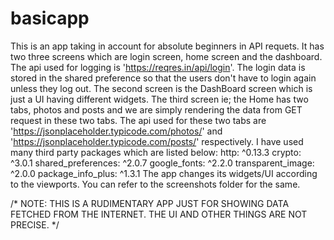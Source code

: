 # basicapp

This is an app taking in account for absolute beginners in API requets.
It has two three screens which are login screen, home screen and the dashboard.
The api used for logging is 'https://reqres.in/api/login'. The login data is stored in the shared preference so that the users don't have to login again unless they log out.
The second screen is the DashBoard screen which is just a UI having different widgets.
The third screen ie; the Home has two tabs, photos and posts and we are simply rendering the data from GET request in these two tabs.
The api used for these two tabs are 'https://jsonplaceholder.typicode.com/photos/' and 'https://jsonplaceholder.typicode.com/posts/' respectively.
I have used many third party packages which are listed below: 
  http: ^0.13.3
  crypto: ^3.0.1
  shared_preferences: ^2.0.7
  google_fonts: ^2.2.0
  transparent_image: ^2.0.0
  package_info_plus: ^1.3.1
 The app changes its widgets/UI according to the viewports. You can refer to the screenshots folder for the same.
 
 /*
 NOTE: THIS IS A RUDIMENTARY APP JUST FOR SHOWING DATA FETCHED FROM THE INTERNET. THE UI AND OTHER THINGS ARE NOT PRECISE.
 */
  
